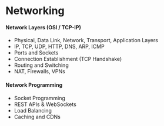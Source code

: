# Networking

#### Network Layers (OSI / TCP-IP)

* Physical, Data Link, Network, Transport, Application Layers
* IP, TCP, UDP, HTTP, DNS, ARP, ICMP
* Ports and Sockets
* Connection Establishment (TCP Handshake)
* Routing and Switching
* NAT, Firewalls, VPNs

#### Network Programming

* Socket Programming
* REST APIs & WebSockets
* Load Balancing
* Caching and CDNs
